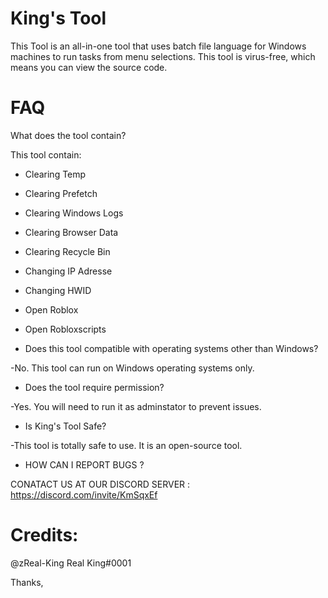 # King's Tool
This Tool is an all-in-one tool that uses batch file language for Windows machines to run tasks from menu selections. This tool is virus-free, which means you can view the source code.

# FAQ

What does the tool contain?

This tool contain:
- Clearing Temp

- Clearing Prefetch

- Clearing Windows Logs

- Clearing Browser Data

- Clearing Recycle Bin

- Changing IP Adresse

- Changing HWID

- Open Roblox

- Open Robloxscripts

* Does this tool compatible with operating systems other than Windows?

-No. This tool can run on Windows operating systems only.

* Does the tool require permission?

-Yes. You will need to run it as adminstator to prevent issues.

* Is King's Tool Safe?

-This tool is totally safe to use. It is an open-source tool.

* HOW CAN I REPORT BUGS ?

CONATACT US AT OUR DISCORD SERVER : https://discord.com/invite/KmSqxEf

# Credits:
@zReal-King
Real King#0001

Thanks,
